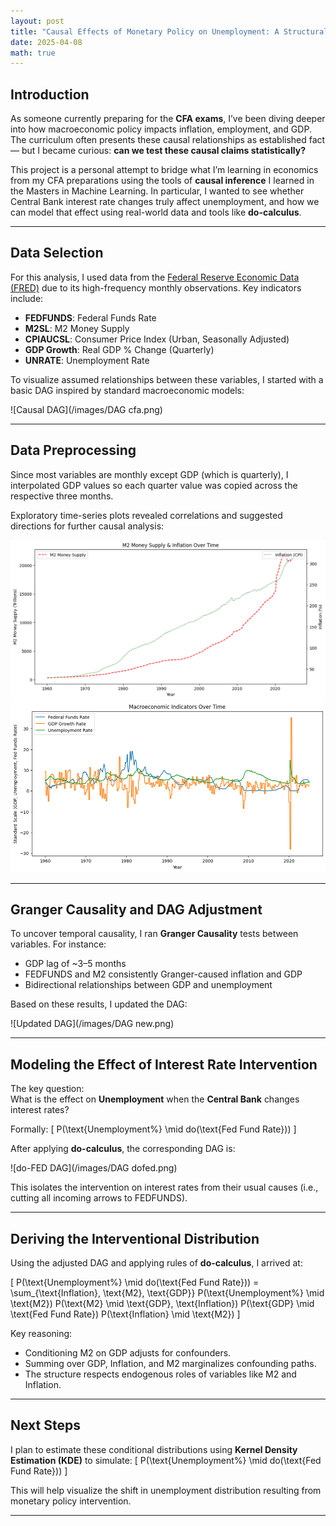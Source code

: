 ```yaml
---
layout: post
title: "Causal Effects of Monetary Policy on Unemployment: A Structural Approach"
date: 2025-04-08
math: true
---
```


## Introduction

As someone currently preparing for the **CFA exams**, I’ve been diving deeper into how macroeconomic policy impacts inflation, employment, and GDP. The curriculum often presents these causal relationships as established fact — but I became curious: **can we test these causal claims statistically?**

This project is a personal attempt to bridge what I’m learning in economics from my CFA preparations using the tools of **causal inference** I learned in the Masters in Machine Learning.
In particular, I wanted to see whether Central Bank interest rate changes truly affect unemployment, and how we can model that effect using real-world data and tools like **do-calculus**.

---

## Data Selection

For this analysis, I used data from the [Federal Reserve Economic Data (FRED)](https://fred.stlouisfed.org/) due to its high-frequency monthly observations. Key indicators include:

- **FEDFUNDS**: Federal Funds Rate
- **M2SL**: M2 Money Supply
- **CPIAUCSL**: Consumer Price Index (Urban, Seasonally Adjusted)
- **GDP Growth**: Real GDP % Change (Quarterly)
- **UNRATE**: Unemployment Rate

To visualize assumed relationships between these variables, I started with a basic DAG inspired by standard macroeconomic models:

![Causal DAG](/images/DAG cfa.png)

---

## Data Preprocessing

Since most variables are monthly except GDP (which is quarterly), I interpolated GDP values so each quarter value was copied across the respective three months.

Exploratory time-series plots revealed correlations and suggested directions for further causal analysis:

![Time Series Plot 1](/images/ts1.png)  
![Time Series Plot 2](/images/ts2.png)

---

## Granger Causality and DAG Adjustment

To uncover temporal causality, I ran **Granger Causality** tests between variables. For instance:

- GDP lag of ~3–5 months
- FEDFUNDS and M2 consistently Granger-caused inflation and GDP
- Bidirectional relationships between GDP and unemployment

Based on these results, I updated the DAG:

![Updated DAG](/images/DAG new.png)

---

## Modeling the Effect of Interest Rate Intervention

The key question:  
What is the effect on **Unemployment** when the **Central Bank** changes interest rates?

Formally:
\[
P(\text{Unemployment\%} \mid do(\text{Fed Fund Rate}))
\]

After applying **do-calculus**, the corresponding DAG is:

![do-FED DAG](/images/DAG dofed.png)

This isolates the intervention on interest rates from their usual causes (i.e., cutting all incoming arrows to FEDFUNDS).

---

## Deriving the Interventional Distribution

Using the adjusted DAG and applying rules of **do-calculus**, I arrived at:

\[
P(\text{Unemployment\%} \mid do(\text{Fed Fund Rate})) =
\sum_{\text{Inflation}, \text{M2}, \text{GDP}}
P(\text{Unemployment\%} \mid \text{M2})
P(\text{M2} \mid \text{GDP}, \text{Inflation})
P(\text{GDP} \mid \text{Fed Fund Rate})
P(\text{Inflation} \mid \text{M2})
\]

Key reasoning:
- Conditioning M2 on GDP adjusts for confounders.
- Summing over GDP, Inflation, and M2 marginalizes confounding paths.
- The structure respects endogenous roles of variables like M2 and Inflation.

---

## Next Steps

I plan to estimate these conditional distributions using **Kernel Density Estimation (KDE)** to simulate:
\[
P(\text{Unemployment\%} \mid do(\text{Fed Fund Rate}))
\]

This will help visualize the shift in unemployment distribution resulting from monetary policy intervention.

---
